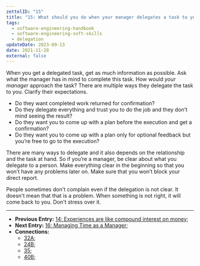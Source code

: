 ```yaml
---
zettelID: "15"
title: "15: What should you do when your manager delegates a task to you"
tags:
  - software-engineering-handbook
  - software-engineering-soft-skills
  - delegation
updateDate: 2023-09-13
date: 2021-11-28
external: false
---
```


When you get a delegated task, get as much information as possible. Ask what the manager has in mind to complete this task. How would *your manager* approach the task? There are multiple ways they delegate the task to you. Clarify their expectations.

- Do they want completed work returned for confirmation?
- Do they delegate everything and trust you to do the job and they don’t mind seeing the result?
- Do they want you to come up with a plan before the execution and get a confirmation?
- Do they want you to come up with a plan only for optional feedback but you’re free to go to the execution?

There are many ways to delegate and it also depends on the relationship and the task at hand. So if you’re a manager, be clear about what you delegate to a person. Make everything clear in the beginning so that you won’t have any problems later on. Make sure that you won’t block your direct report.

People sometimes don't complain even if the delegation is not clear. It doesn't mean that that is a problem. When something is not right, it will come back to you. Don't stress over it.

---

- **Previous Entry:** [14: Experiences are like compound interest on money](/notes/14/);
- **Next Entry:** [16: Managing Time as a Manager](/notes/16/);
- **Connections:**
  - [32A](/notes/32a/);
  - [24B](/notes/24b/);
  - [35](/notes/35/);
  - [40B](/notes/40b/);
